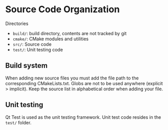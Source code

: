 # Source Code Organization 

Directories
 * `build/`: build directory, contents are not tracked by git
 * `cmake/`: CMake modules and utilities
 * `src/`: Source code
 * `test/`: Unit testing code


## Build system

When adding new source files you must add the file path to the corresponding
CMakeLists.txt. Globs are not to be used anywhere (explicit > implicit). Keep
the source list in alphabetical order when adding your file.

## Unit testing

Qt Test is used as the unit testing framework. Unit test code resides in the
`test/` folder.
